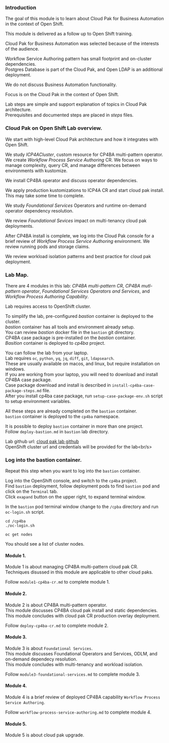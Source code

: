 ### Introduction

The goal of this module is to learn about Cloud Pak for Business Automation in the context of Open Shift.

This module is delivered as a follow up to Open Shift training.

Cloud Pak for Business Automation was selected because of the interests of the audience.

Workflow Service Authoring pattern has small footprint and on-cluster dependencies.<br/>
Postgres Database is part of the Cloud Pak, and Open LDAP is an additional deployment.

We do not discuss Business Automation functionality.

Focus is on the Cloud Pak in the context of Open Shift.

Lab steps are simple and support explanation of topics in Cloud Pak architecture.<br/>
Prerequisites and documented steps are placed in *steps* files.

### Cloud Pak on Open Shift Lab overview.

We start with high-level Cloud Pak architecture and how it integrates with Open Shift.<br/>

We study *ICP4ACluster*, custom resource for CP4BA multi-pattern operator. We create *Workflow Process Service Authoring* CR. We focus on ways to manage complexity, query CR, and manage differences between environments with kustomize.<br/>

We install CP4BA operator and discuss operator dependencies.<br/>

We apply production kustomizations to ICP4A CR and start cloud pak install. This may take some time to complete.<br/>

We study *Foundational Services* Operators and runtime on-demand operator dependency resolution.<br/>

We review *Foundational Sevices* impact on multi-tenancy cloud pak deployments.<br/>

After CP4BA install is complete, we log into the Cloud Pak console for a brief review of *Workflow Process Service Authoring* environment. We review running pods and storage claims.

We review workload isolation patterns and best practice for cloud pak deployment.<br/>

### Lab Map.

There are 4 modules in this lab: *CP4BA multi-pattern CR*, *CP4BA mutl-pattern operator*, *Foundational Services Operators and Services*, and *Workflow Process Authoring Capability*.<br/>

Lab requires access to OpenShift cluster.<br/>

To simplify the lab, pre-configured *bastion* container is deployed to the cluster.<br/>
*bastion* container has all tools and environment already setup.<br/>
You can review *bastion* docker file in the `bastion` git directory.<br/>
CP4BA case package is pre-installed on the *bastion* container.<br/>
*Basition* container is deployed to *cp4ba* project.<br/>

You can follow the lab from your laptop.<br/>
Lab requires `oc`, `python`, `yq`, `jq`, `diff`, `git`, `ldapsearch`.<br/>
These are usually available on macos, and linux, but require installation on windows.<br/>
If you are working from your laptop, you will need to download and install CP4BA case package.<br/>
Case package download and install is described in `install-cp4ba-case-package-steps.md` file.<br/>
After you install cp4ba case package, run `setup-case-package-env.sh` script to setup environment variables.<br/>

All these steps are already completed on the `bastion` container.<br/>
`bastion` container is deployed to the `cp4ba` namespace.<br/>

It is possible to deploy `bastion` container in more than one project.<br/>
Follow `deploy-bastion.md` in `bastion` lab directory.<br/>

Lab github url: [cloud pak lab github](`https://github.com/sgod1/cplab`) <br/>
OpenShift cluster url and credentials will be provided for the lab<br/s>

### Log into the bastion container.
Repeat this step when you want to log into the `bastion` container.<br/>

Log into the OpenShift console, and switch to the `cp4ba` project.<br/>
Find `bastion` deployment, follow deployment pods to find `bastion` pod and click on the `Terminal` tab.<br/>
Click `exapand` button on the upper right, to expand terminal window.<br/>

In the `bastion` pod terminal window change to the `/cpba` directory and run `oc-login.sh` script.
```
cd /cp4ba
./oc-login.sh
```
```
oc get nodes
```
You should see a list of cluster nodes.<br/>

#### Module 1.
Module 1 is about managing CP4BA multi-pattern cloud pak CR.<br/> 
Techniques disussed in this module are applicable to other cloud paks.<br/>

Follow `module1-cp4ba-cr.md` to complete module 1.<br/>

#### Module 2.
Module 2 is about CP4BA multi-pattern operator.<br/>
This module discusses CP4BA cloud pak install and static dependencies.<br/>
This module concludes with cloud pak CR production overlay deployment.<br/>

Follow `deploy-cp4ba-cr.md` to complete module 2.<br/>

#### Module 3.
Module 3 is about `Foundational Services`.<br/>
This module discusses Foundational Operators and Services, ODLM, and on-demand dependecy resolution.<br/>
This module concludes with multi-tenancy and workload isolation.<br/>

Follow `module3-foundational-services.md` to complete module 3.<br/>

#### Module 4.
Module 4 is a brief review of deployed CP4BA capability `Workflow Process Service Authoring`.<br/>

Follow `workflow-process-service-authoring.md` to complete module 4.<br/>

#### Module 5.
Module 5 is about cloud pak upgrade.

